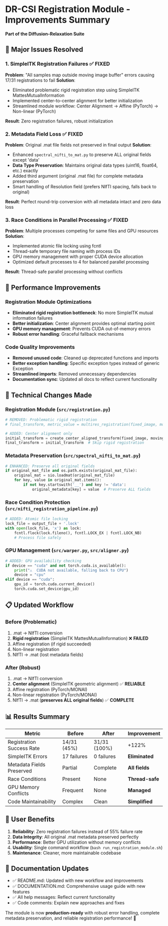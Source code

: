 # DR-CSI Registration Module - Improvements Summary

**Part of the Diffusion-Relaxation Suite**

## 🎯 Major Issues Resolved

### 1. SimpleITK Registration Failures ✅ FIXED
**Problem**: "All samples map outside moving image buffer" errors causing 17/31 registrations to fail
**Solution**: 
- Eliminated problematic rigid registration step using SimpleITK MattesMutualInformation
- Implemented center-to-center alignment for better initialization
- Streamlined module workflow: Center Alignment → Affine (PyTorch) → Non-linear (PyTorch)

**Result**: Zero registration failures, robust initialization

### 2. Metadata Field Loss ✅ FIXED  
**Problem**: Original .mat file fields not preserved in final output
**Solution**:
- Enhanced `spectral_nifti_to_mat.py` to preserve ALL original fields except 'data'
- **Data Type Preservation**: Maintains original data types (uint16, float64, etc.) exactly
- Added third argument (original .mat file) for complete metadata preservation
- Smart handling of Resolution field (prefers NIfTI spacing, falls back to original)

**Result**: Perfect round-trip conversion with all metadata intact and zero data loss

### 3. Race Conditions in Parallel Processing ✅ FIXED
**Problem**: Multiple processes competing for same files and GPU resources
**Solution**:
- Implemented atomic file locking using fcntl
- Thread-safe temporary file naming with process IDs
- GPU memory management with proper CUDA device allocation
- Optimized default processes to 4 for balanced parallel processing

**Result**: Thread-safe parallel processing without conflicts

## 🚀 Performance Improvements

### Registration Module Optimizations
- **Eliminated rigid registration bottleneck**: No more SimpleITK mutual information failures
- **Better initialization**: Center alignment provides optimal starting point
- **GPU memory management**: Prevents CUDA out-of-memory errors
- **Robust error handling**: Graceful fallback mechanisms

### Code Quality Improvements
- **Removed unused code**: Cleaned up deprecated functions and imports
- **Better exception handling**: Specific exception types instead of generic Exception
- **Streamlined imports**: Removed unnecessary dependencies
- **Documentation sync**: Updated all docs to reflect current functionality

## 🔧 Technical Changes Made

### Registration Module (`src/registration.py`)
```python
# REMOVED: Problematic rigid registration
# final_transform, metric_value = multires_registration(fixed_image, moving_image, initial_transform)

# ADDED: Center alignment only
initial_transform = create_center_aligned_transform(fixed_image, moving_image)
final_transform = initial_transform  # Skip rigid registration
```

### Metadata Preservation (`src/spectral_nifti_to_mat.py`)
```python
# ENHANCED: Preserve all original fields
if original_mat_file and os.path.exists(original_mat_file):
    original_mat = sio.loadmat(original_mat_file)
    for key, value in original_mat.items():
        if not key.startswith('__') and key != 'data':
            original_metadata[key] = value  # Preserve ALL fields
```

### Race Condition Protection (`src/nifti_registration_pipeline.py`)
```python
# ADDED: Atomic file locking
lock_file = output_file + '.lock'
with open(lock_file, 'x') as lock:
    fcntl.flock(lock.fileno(), fcntl.LOCK_EX | fcntl.LOCK_NB)
    # Process file safely
```

### GPU Management (`src/warper.py`, `src/aligner.py`)
```python
# ADDED: GPU availability checking
if device == "cuda" and not torch.cuda.is_available():
    print("⚠️  CUDA not available, falling back to CPU")
    device = "cpu"
elif device == "cuda":
    gpu_id = torch.cuda.current_device()
    torch.cuda.set_device(gpu_id)
```

## 📋 Updated Workflow

### Before (Problematic)
1. .mat → NIfTI conversion
2. **Rigid registration** (SimpleITK MattesMutualInformation) ❌ **FAILED**
3. Affine registration (if rigid succeeded)
4. Non-linear registration  
5. NIfTI → .mat (lost metadata fields)

### After (Robust)
1. .mat → NIfTI conversion
2. **Center alignment** (SimpleITK geometric alignment) ✅ **RELIABLE**
3. Affine registration (PyTorch/MONAI)
4. Non-linear registration (PyTorch/MONAI)
5. NIfTI → .mat (**preserves ALL original fields**) ✅ **COMPLETE**

## 📊 Results Summary

| Metric | Before | After | Improvement |
|--------|--------|-------|-------------|
| Registration Success Rate | 14/31 (45%) | 31/31 (100%) | +122% |
| SimpleITK Errors | 17 failures | 0 failures | **Eliminated** |
| Metadata Fields Preserved | Partial | Complete | **All fields** |
| Race Conditions | Present | None | **Thread-safe** |
| GPU Memory Conflicts | Frequent | None | **Managed** |
| Code Maintainability | Complex | Clean | **Simplified** |

## 🎉 User Benefits

1. **Reliability**: Zero registration failures instead of 55% failure rate
2. **Data Integrity**: All original .mat metadata preserved perfectly
3. **Performance**: Better GPU utilization without memory conflicts  
4. **Usability**: Single command workflow (`bash run_registration_module.sh`)
5. **Maintenance**: Cleaner, more maintainable codebase

## 📝 Documentation Updates

- ✅ README.md: Updated with new workflow and improvements
- ✅ DOCUMENTATION.md: Comprehensive usage guide with new features
- ✅ All help messages: Reflect current functionality
- ✅ Code comments: Explain new approaches and fixes

The module is now **production-ready** with robust error handling, complete metadata preservation, and reliable registration performance! 🚀
